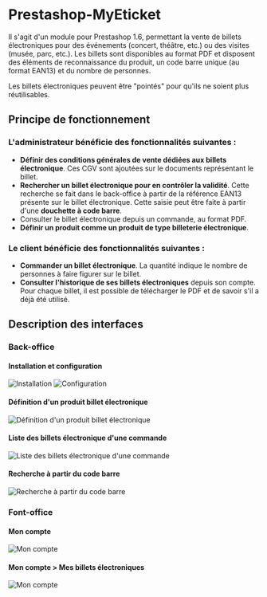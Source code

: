 Prestashop-MyEticket
====================

Il s'agit d'un module pour Prestashop 1.6, permettant la vente de billets électroniques pour des événements (concert, théâtre, etc.) ou des visites (musée, parc, etc.). Les billets sont disponibles au format PDF et disposent des éléments de reconnaissance du produit, un code barre unique (au format EAN13) et du nombre de personnes.

Les billets électroniques peuvent être "pointés" pour qu'ils ne soient plus réutilisables.

Principe de fonctionnement
--------------------------

### L'administrateur bénéficie des fonctionnalités suivantes :

  - **Définir des conditions générales de vente dédiées aux billets électronique**. Ces CGV sont ajoutées sur le documents représentant le billet.
  - **Rechercher un billet électronique pour en contrôler la validité**. Cette recherche se fait dans le back-office à partir de la référence EAN13 présente sur le billet électronique. Cette saisie peut être faite à partir d'une **douchette à code barre**.
  - Consulter le billet électronique depuis un commande, au format PDF.
  - **Définir un produit comme un produit de type billeterie électronique**.

### Le client bénéficie des fonctionnalités suivantes :

  - **Commander un billet électronique**. La quantité indique le nombre de personnes à faire figurer sur le billet.
  - **Consulter l'historique de ses billets électroniques** depuis son compte. Pour chaque billet, il est possible de télécharger le PDF et de savoir s'il a déjà été utilisé.

Description des interfaces
--------------------------

### Back-office

#### Installation et configuration
![Installation](https://digitalmeteorit.files.wordpress.com/2016/06/bomodulelist.png "Installation")
![Configuration](https://digitalmeteorit.files.wordpress.com/2016/06/bomoduleconfig.png "Configuration")

#### Définition d'un produit billet électronique
![Définition d'un produit billet électronique](https://digitalmeteorit.files.wordpress.com/2016/06/boproductedit.png "Définition d'un produit billet électronique")

#### Liste des billets électronique d'une commande
![Liste des billets électronique d'une commande](https://digitalmeteorit.files.wordpress.com/2016/06/boticketorder.png "Liste des billets électronique d'une commande")

#### Recherche à partir du code barre
![Recherche à partir du code barre](https://digitalmeteorit.files.wordpress.com/2016/06/boean13search.png "Recherche à partir du code barre")

### Font-office

#### Mon compte
![Mon compte](https://digitalmeteorit.files.wordpress.com/2016/06/fomyaccount.png "Mon compte")

#### Mon compte > Mes billets électroniques
![Mon compte](https://digitalmeteorit.files.wordpress.com/2016/06/focustomerctickets.png "Mon compte")
